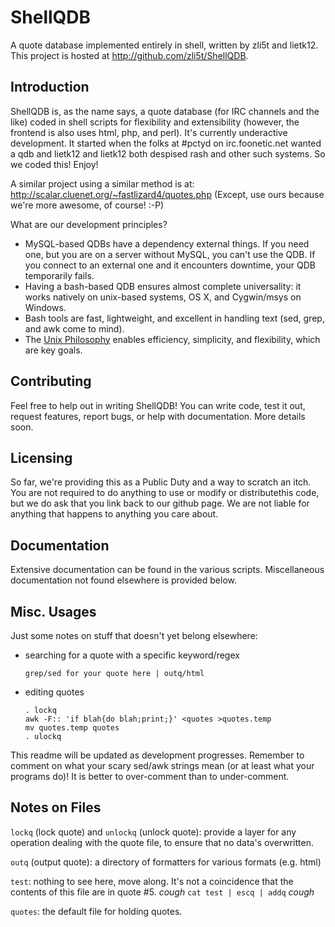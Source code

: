 ShellQDB
================================================================================

A quote database implemented entirely in shell, written by zli5t and lietk12.
This project is hosted at http://github.com/zli5t/ShellQDB.


Introduction
--------------------------------------------------------------------------------

ShellQDB is, as the name says, a quote database (for IRC channels and the like)
coded in shell scripts for flexibility and extensibility (however, the frontend
is also uses html, php, and perl). It's currently underactive development. It
started when the folks at #pctyd on irc.foonetic.net wanted a qdb and lietk12
and lietk12 both despised rash and other such systems. So we coded this! Enjoy!

A similar project using a similar method is at:
http://scalar.cluenet.org/~fastlizard4/quotes.php
(Except, use ours because we're more awesome, of course! :-P)

What are our development principles?

-   MySQL-based QDBs have a dependency external things.  If you need one, but
    you are on a server without MySQL, you can't use the QDB.  If you connect to
    an external one and it encounters downtime, your QDB temporarily fails.
-   Having a bash-based QDB ensures almost complete universality: it works
    natively on unix-based systems, OS X, and Cygwin/msys on Windows.
-   Bash tools are fast, lightweight, and excellent in handling text (sed, grep,
    and awk come to mind).
-   The [Unix Philosophy](http://www.faqs.org/docs/artu/ch01s06.html) enables
    efficiency, simplicity, and flexibility, which are key goals.


Contributing
--------------------------------------------------------------------------------

Feel free to help out in writing ShellQDB!  You can write code, test it out,
request features, report bugs, or help with documentation.  More details soon.


Licensing
--------------------------------------------------------------------------------

So far, we're providing this as a Public Duty and a way to scratch an itch.  You
are not required to do anything to use or modify or distributethis code, but we
do ask that you link back to our github page.  We are not liable for anything
that happens to anything you care about.


Documentation
--------------------------------------------------------------------------------

Extensive documentation can be found in the various scripts.  Miscellaneous
documentation not found elsewhere is provided below.


Misc. Usages
--------------------------------------------------------------------------------

Just some notes on stuff that doesn't yet belong elsewhere:

-   searching for a quote with a specific keyword/regex
    
        grep/sed for your quote here | outq/html
    
-   editing quotes
    
        . lockq
        awk -F:: 'if blah{do blah;print;}' <quotes >quotes.temp
        mv quotes.temp quotes
        . ulockq

This readme will be updated as development progresses. Remember to comment on
what your scary sed/awk strings mean (or at least what your programs do)!  It is
better to over-comment than to under-comment.


Notes on Files
--------------------------------------------------------------------------------

`lockq` (lock quote) and `unlockq` (unlock quote): provide a layer for any
operation dealing with the quote file, to ensure that no data's overwritten.

`outq` (output quote): a directory of formatters for various formats (e.g. html)

`test`: nothing to see here, move along.  It's not a coincidence that the
contents of this file are in quote #5.  *cough* `cat test | escq | addq` *cough*

`quotes`: the default file for holding quotes.
